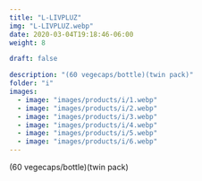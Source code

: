 ```yaml
---
title: "L-LIVPLUZ"
img: "L-LIVPLUZ.webp"
date: 2020-03-04T19:18:46-06:00
weight: 8

draft: false

description: "(60 vegecaps/bottle)(twin pack)"
folder: "i"
images:
  - image: "images/products/i/1.webp"
  - image: "images/products/i/2.webp"
  - image: "images/products/i/3.webp"
  - image: "images/products/i/4.webp"
  - image: "images/products/i/5.webp"
  - image: "images/products/i/6.webp"
---
```


(60 vegecaps/bottle)(twin pack)

